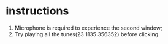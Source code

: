 # instructions
1. Microphone is required to experience the second window;
2. Try playing all the tunes(23 1135 356352) before clicking.
